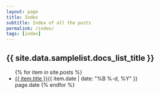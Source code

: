 ```yaml
---
layout: page
title: Index
subtitle: Index of all the posts
permalink: /index/
tags: [index]
---
```


<h2>{{ site.data.samplelist.docs_list_title }}</h2>
<ul>
   {% for item in site.posts %}
      <li><a href="{{ item.url }}">{{ item.title }}</a>{{ item.date | date: "%B %-d, %Y" }}</li>
      page.date
   {% endfor %}
</ul>

